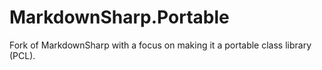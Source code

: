 MarkdownSharp.Portable
======================

Fork of MarkdownSharp with a focus on making it a portable class library (PCL).
